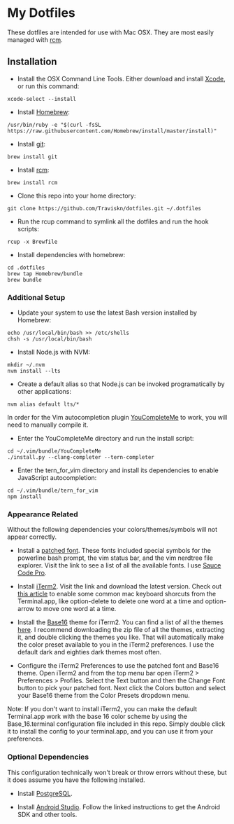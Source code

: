 # My Dotfiles

These dotfiles are intended for use with Mac OSX.
They are most easily managed with [rcm](https://github.com/thoughtbot/rcm).

## Installation
- Install the OSX Command Line Tools.
Either download and install [Xcode](https://developer.apple.com/xcode/download/), or run this command:
```shell
xcode-select --install
```

- Install [Homebrew](http://brew.sh/):
```shell
/usr/bin/ruby -e "$(curl -fsSL https://raw.githubusercontent.com/Homebrew/install/master/install)"
```

- Install [git](https://git-scm.com/):
```shell
brew install git
```

- Install [rcm](https://github.com/thoughtbot/rcm):
```shell
brew install rcm
```

- Clone this repo into your home directory:
```shell
git clone https://github.com/Traviskn/dotfiles.git ~/.dotfiles
```

- Run the rcup command to symlink all the dotfiles and run the hook scripts:
```shell
rcup -x Brewfile
```

- Install dependencies with homebrew:
```shell
cd .dotfiles
brew tap Homebrew/bundle
brew bundle
```

### Additional Setup
- Update your system to use the latest Bash version installed by Homebrew:
```shell
echo /usr/local/bin/bash >> /etc/shells
chsh -s /usr/local/bin/bash
```

- Install Node.js with NVM:
```shell
mkdir ~/.nvm
nvm install --lts
```

- Create a default alias so that Node.js can be invoked programatically by other applications:
```shell
nvm alias default lts/*
```

In order for the Vim autocompletion plugin [YouCompleteMe](https://valloric.github.io/YouCompleteMe/) to work, you will need to manually compile it.

- Enter the YouCompleteMe directory and run the install script:
```shell
cd ~/.vim/bundle/YouCompleteMe
./install.py --clang-completer --tern-completer
```

- Enter the tern_for_vim directory and install its dependencies to enable JavaScript autocompletion:
```shell
cd ~/.vim/bundle/tern_for_vim
npm install
```

### Appearance Related
Without the following dependencies your colors/themes/symbols will not appear correctly.

- Install a [patched font](https://github.com/ryanoasis/nerd-fonts).  These fonts included special symbols for the powerline bash prompt, the vim status bar, and the vim nerdtree file explorer.
Visit the link to see a list of all the available fonts.  I use [Sauce Code Pro](https://github.com/ryanoasis/nerd-fonts/raw/master/patched-fonts/SourceCodePro/Regular/complete/Sauce%20Code%20Pro%20Nerd%20Font%20Complete%20Mono.ttf).

- Install [iTerm2](https://www.iterm2.com).
Visit the link and download the latest version.  Check out [this article](http://elweb.co/making-iterm-2-work-with-normal-mac-osx-keyboard-shortcuts/) to enable some common mac keyboard shorcuts from the Terminal.app, like option-delete to delete one word at a time and option-arrow to move one word at a time.

- Install the [Base16](https://chriskempson.github.io/base16/) theme for iTerm2.  You can find a list of all the themes [here](https://github.com/chriskempson/base16-iterm2).  I recommend downloading the zip file of all the themes, extracting it, and double clicking the themes you like.  That will automatically make the color preset available to you in the iTerm2 preferences.  I use the default dark and eighties dark themes most often.

- Configure the iTerm2 Preferences to use the patched font and Base16 theme.  Open iTerm2 and from the top menu bar open iTerm2 > Preferences > Profiles.  Select the Text button and then the Change Font button to pick your patched font.  Next click the Colors button and select your Base16 theme from the Color Presets dropdown menu.

Note: If you don't want to install iTerm2, you can make the default Terminal.app work with the base 16 color scheme by using the Base_16.terminal configuration file included in this repo.  Simply double click it to install the config to your terminal.app, and you can use it from your preferences.

### Optional Dependencies
This configuration technically won't break or throw errors without these, but it does assume you have the following installed.

- Install [PostgreSQL](http://postgresapp.com/).

- Install [Android Studio](https://developer.android.com/studio/index.html).
Follow the linked instructions to get the Android SDK and other tools.

